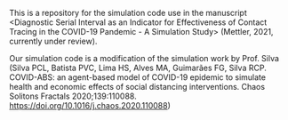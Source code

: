 This is a repository for the simulation code use in the manuscript <Diagnostic Serial Interval as an Indicator for Effectiveness of Contact Tracing in the COVID-19 Pandemic - A Simulation Study> (Mettler, 2021, currently under review). 

Our simulation code is a modification of the simulation work by Prof. Silva (Silva PCL, Batista PVC, Lima HS, Alves MA, Guimarães FG, Silva RCP. COVID-ABS: an agent-based model of COVID-19 epidemic to simulate health and economic effects of social distancing interventions. Chaos Solitons Fractals 2020;139:110088. https://doi.org/10.1016/j.chaos.2020.110088)
